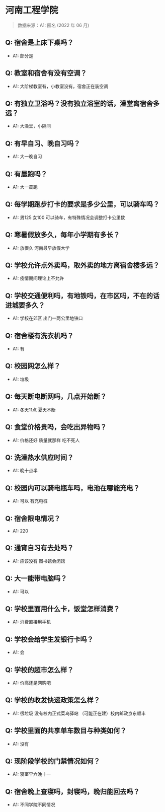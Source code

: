 # 河南工程学院

> 数据来源：A1: 匿名 (2022 年 06 月)

## Q: 宿舍是上床下桌吗？

- A1: 部分是

## Q: 教室和宿舍有没有空调？

- A1: 大阶梯教室有，小教室没有，宿舍正在装空调

## Q: 有独立卫浴吗？没有独立浴室的话，澡堂离宿舍多远？

- A1: 大澡堂，小隔间

## Q: 有早自习、晚自习吗？

- A1: 大一晚自习

## Q: 有晨跑吗？

- A1: 大一晨跑

## Q: 每学期跑步打卡的要求是多少公里，可以骑车吗？

- A1: 男125 女100 可以骑车，有特殊情况会调整打卡公里数

## Q: 寒暑假放多久，每年小学期有多长？

- A1: 放很久 河南最早放假大学

## Q: 学校允许点外卖吗，取外卖的地方离宿舍楼多远？

- A1: 疫情期间理论上不允许

## Q: 学校交通便利吗，有地铁吗，在市区吗，不在的话进城要多久？

- A1: 学校在郊区 出门一两公里地铁口

## Q: 宿舍楼有洗衣机吗？

- A1: 有

## Q: 校园网怎么样？

- A1: 垃圾

## Q: 每天断电断网吗，几点开始断？

- A1: 冬天11点 夏天不断

## Q: 食堂价格贵吗，会吃出异物吗？

- A1: 价格还好 质量就那样 吃不死人

## Q: 洗澡热水供应时间？

- A1: 晚十点半

## Q: 校园内可以骑电瓶车吗，电池在哪能充电？

- A1: 可以 有充电桩

## Q: 宿舍限电情况？

- A1: 220

## Q: 通宵自习有去处吗？

- A1: 应该没有 图书馆会闭馆

## Q: 大一能带电脑吗？

- A1: 可以

## Q: 学校里面用什么卡，饭堂怎样消费？

- A1: 消费直接用手机

## Q: 学校会给学生发银行卡吗？

- A1: 会

## Q: 学校的超市怎么样？

- A1: 价高还是网购吧

## Q: 学校的收发快递政策怎么样？

- A1: 很垃圾 没有校内正式菜鸟驿站 （可能正在建）校内邮政京东顺丰

## Q: 学校里面的共享单车数目与种类如何？

- A1: 没有

## Q: 现阶段学校的门禁情况如何？

- A1: 寝室早六晚十一

## Q: 宿舍晚上查寝吗，封寝吗，晚归能回去吗？

- A1: 不同学院不同情况

